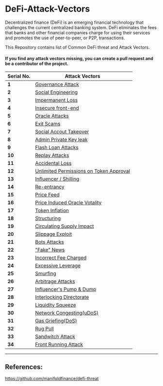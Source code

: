 # DeFi-Attack-Vectors

Decentralized finance (DeFi) is an emerging financial technology that challenges the current centralized banking system. DeFi eliminates the fees that banks and other financial companies charge for using their services and promotes the use of peer-to-peer, or P2P, transactions.

This Repository contains list of Common DeFi threat and Attack Vectors.

#### If you find any attack vectors missing, you can create a pull request and be a contributor of the project.

| Serial No. | Attack Vectors                                        |
| ---------- | ----------------------------------------------------- |
| **1**      | [Governance Attack](data/1.md)                        |
| **2**      | [Social Engineering](data/2.md)                       |
| **3**      | [Impermanent Loss](data/3.md)                         |
| **4**      | [Insecure front-end](data/4.md)                       |
| **5**      | [Oracle Attacks](data/5.md)                           |
| **6**      | [Exit Scams](data/6.md)                               |
| **7**      | [Social Accout Takeover](data/7.md)                   |
| **8**      | [Admin Private Key leak](data/8.md)                   |
| **9**      | [Flash Loan Attacks](data/9.md)                       |
| **10**     | [Replay Attacks](data/10.md)                          |
| **11**     | [Accidental Loss](data/11.md)                         |
| **12**     | [Unlimited Permissions on Token Approval](data/12.md) |
| **13**     | [Influencer / Shilling](data/13.md)                   |
| **14**     | [Re-entrancy](data/14.md)                             |
| **15**     | [Price Feed](data/15.md)                              |
| **16**     | [Price Induced Oracle Votality](data/16.md)           |
| **17**     | [Token Inflation](data/17.md)                         |
| **18**     | [Structuring](data/18.md)                             |
| **19**     | [Circulating Supply Impact](data/19.md)               |
| **20**     | [Slippage Exploit](data/20.md)                        |
| **21**     | [Bots Attacks](data/21.md)                            |
| **22**     | ["Fake" News](data/22.md)                             |
| **23**     | [Incorrect Fee Charged](data/23.md)                   |
| **24**     | [Excessive Leverage](data/24.md)                      |
| **25**     | [Smurfing](data/25.md)                                |
| **26**     | [Arbitrage Attacks](data/26.md)                       |
| **27**     | [Influencer's Pump & Dump](data/27.md)                |
| **28**     | [Interlocking Directorate](data/28.md)                |
| **29**     | [Liquidity Squeeze](data/29.md)                       |
| **30**     | [Network Congesting(uDoS)](data/30.md)                |
| **31**     | [Gas Griefing(DoS)](data/31.md)                       |
| **32**     | [Rug Pull](data/32.md)                                |
| **33**     | [Sandwitch Attack](data/33.md)                        |
| **34**     | [Front Running Attack](data/34.md)                    |

---

## References:

https://github.com/manifoldfinance/defi-threat
